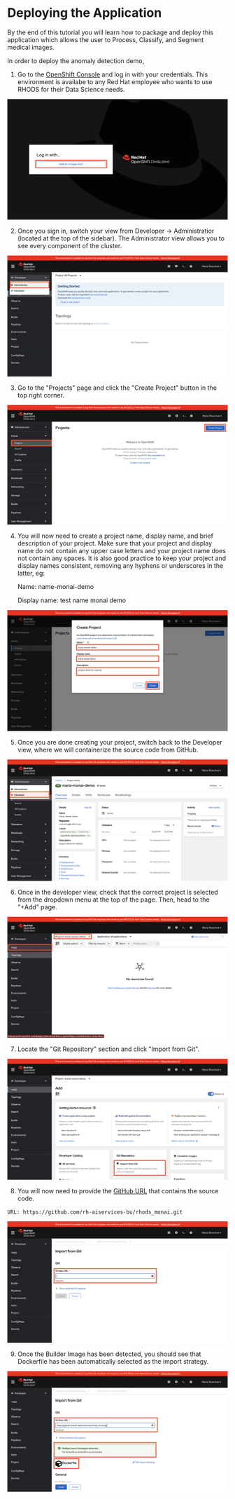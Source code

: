 # Deploying the Application 

By the end of this tutorial you will learn how to package and deploy this application which allows the user to Process, Classify, and Segment medical images. 

In order to deploy the anomaly detection demo, 

  1. Go to the [OpenShift Console](https://console-openshift-console.apps.rhods-internal.61tk.p1.openshiftapps.com/) and log in with your credentials. This environment is availabe to any Red Hat employee who wants to use RHODS for their Data Science needs.

![alt-text](./images/deploy-1.png "image_tooltip")

  2. Once you sign in, switch your view from Developer -> Administratior (located at the top of the sidebar). The Administrator view allows you to see every component of the cluster.

![alt-text](./images/deploy-2.png "image_tooltip")

  3. Go to the "Projects" page and click the "Create Project" button in the top right corner.

![alt-text](./images/deploy-3.png "image_tooltip")

  4. You will now need to create a project name, display name, and brief description of your project. Make sure that your project and display name do not contain any upper case letters and your project name does not contain any spaces. It is also good practice to keep your project and display names consistent, removing any hyphens or underscores in the latter, eg: 
  
     Name: name-monai-demo
  
     Display name: test  name monai demo
     
 ![alt-text](./images/deploy-4.png "image_tooltip")
     
  
  5. Once you are done creating your project, switch back to the Developer view, where we will containerize the source code from GitHub. 

![alt-text](./images/deploy-5.png "image_tooltip")

  6. Once in the developer view, check that the correct project is selected from the dropdown menu at the top of the page. Then, head to the "+Add" page.

![alt-text](./images/deploy-6.png "image_tooltip")

  7. Locate the "Git Repository" section and click "Import from Git". 

![alt-text](./images/deploy-7.png "image_tooltip")

  8. You will now need to provide the [GitHub URL](https://github.com/rh-aiservices-bu/rhods_monai.git) that contains the source code. 
  
    URL: https://github.com/rh-aiservices-bu/rhods_monai.git
  
  ![alt-text](./images/deploy-8.png "image_tooltip")
  
  9. Once the Builder Image has been detected, you should see that Dockerfile has been automatically selected as the import strategy.

  ![alt-text](./images/deploy-9.png "image_tooltip")
